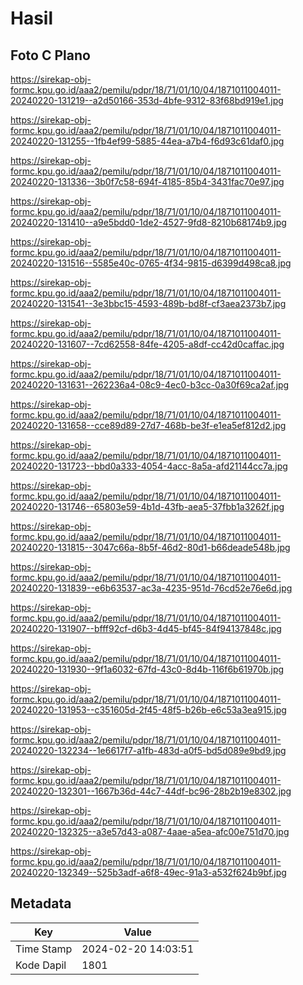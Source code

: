 # Hasil

## Foto C Plano

https://sirekap-obj-formc.kpu.go.id/aaa2/pemilu/pdpr/18/71/01/10/04/1871011004011-20240220-131219--a2d50166-353d-4bfe-9312-83f68bd919e1.jpg

https://sirekap-obj-formc.kpu.go.id/aaa2/pemilu/pdpr/18/71/01/10/04/1871011004011-20240220-131255--1fb4ef99-5885-44ea-a7b4-f6d93c61daf0.jpg

https://sirekap-obj-formc.kpu.go.id/aaa2/pemilu/pdpr/18/71/01/10/04/1871011004011-20240220-131336--3b0f7c58-694f-4185-85b4-3431fac70e97.jpg

https://sirekap-obj-formc.kpu.go.id/aaa2/pemilu/pdpr/18/71/01/10/04/1871011004011-20240220-131410--a9e5bdd0-1de2-4527-9fd8-8210b68174b9.jpg

https://sirekap-obj-formc.kpu.go.id/aaa2/pemilu/pdpr/18/71/01/10/04/1871011004011-20240220-131516--5585e40c-0765-4f34-9815-d6399d498ca8.jpg

https://sirekap-obj-formc.kpu.go.id/aaa2/pemilu/pdpr/18/71/01/10/04/1871011004011-20240220-131541--3e3bbc15-4593-489b-bd8f-cf3aea2373b7.jpg

https://sirekap-obj-formc.kpu.go.id/aaa2/pemilu/pdpr/18/71/01/10/04/1871011004011-20240220-131607--7cd62558-84fe-4205-a8df-cc42d0caffac.jpg

https://sirekap-obj-formc.kpu.go.id/aaa2/pemilu/pdpr/18/71/01/10/04/1871011004011-20240220-131631--262236a4-08c9-4ec0-b3cc-0a30f69ca2af.jpg

https://sirekap-obj-formc.kpu.go.id/aaa2/pemilu/pdpr/18/71/01/10/04/1871011004011-20240220-131658--cce89d89-27d7-468b-be3f-e1ea5ef812d2.jpg

https://sirekap-obj-formc.kpu.go.id/aaa2/pemilu/pdpr/18/71/01/10/04/1871011004011-20240220-131723--bbd0a333-4054-4acc-8a5a-afd21144cc7a.jpg

https://sirekap-obj-formc.kpu.go.id/aaa2/pemilu/pdpr/18/71/01/10/04/1871011004011-20240220-131746--65803e59-4b1d-43fb-aea5-37fbb1a3262f.jpg

https://sirekap-obj-formc.kpu.go.id/aaa2/pemilu/pdpr/18/71/01/10/04/1871011004011-20240220-131815--3047c66a-8b5f-46d2-80d1-b66deade548b.jpg

https://sirekap-obj-formc.kpu.go.id/aaa2/pemilu/pdpr/18/71/01/10/04/1871011004011-20240220-131839--e6b63537-ac3a-4235-951d-76cd52e76e6d.jpg

https://sirekap-obj-formc.kpu.go.id/aaa2/pemilu/pdpr/18/71/01/10/04/1871011004011-20240220-131907--bfff92cf-d6b3-4d45-bf45-84f94137848c.jpg

https://sirekap-obj-formc.kpu.go.id/aaa2/pemilu/pdpr/18/71/01/10/04/1871011004011-20240220-131930--9f1a6032-67fd-43c0-8d4b-116f6b61970b.jpg

https://sirekap-obj-formc.kpu.go.id/aaa2/pemilu/pdpr/18/71/01/10/04/1871011004011-20240220-131953--c351605d-2f45-48f5-b26b-e6c53a3ea915.jpg

https://sirekap-obj-formc.kpu.go.id/aaa2/pemilu/pdpr/18/71/01/10/04/1871011004011-20240220-132234--1e6617f7-a1fb-483d-a0f5-bd5d089e9bd9.jpg

https://sirekap-obj-formc.kpu.go.id/aaa2/pemilu/pdpr/18/71/01/10/04/1871011004011-20240220-132301--1667b36d-44c7-44df-bc96-28b2b19e8302.jpg

https://sirekap-obj-formc.kpu.go.id/aaa2/pemilu/pdpr/18/71/01/10/04/1871011004011-20240220-132325--a3e57d43-a087-4aae-a5ea-afc00e751d70.jpg

https://sirekap-obj-formc.kpu.go.id/aaa2/pemilu/pdpr/18/71/01/10/04/1871011004011-20240220-132349--525b3adf-a6f8-49ec-91a3-a532f624b9bf.jpg


## Metadata

| Key        | Value               |
| ---------- | ------------------- |
| Time Stamp | 2024-02-20 14:03:51 |
| Kode Dapil | 1801                |



